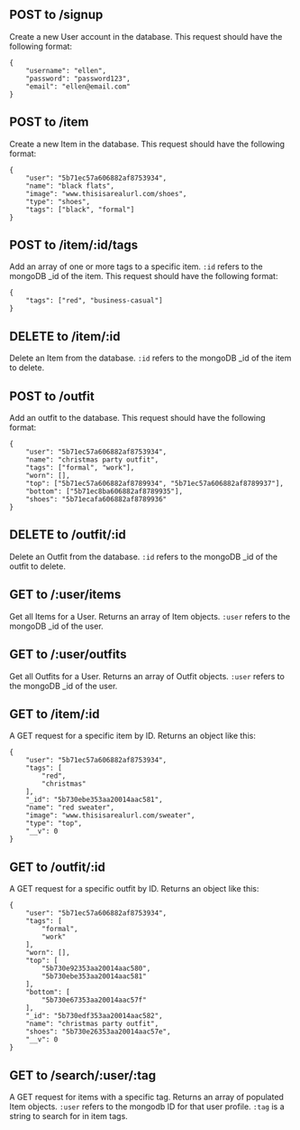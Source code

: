 ## POST to /signup
Create a new User account in the database.
This request should have the following format:
```
{
    "username": "ellen",
    "password": "password123",
    "email": "ellen@email.com"
}
```

## POST to /item
Create a new Item in the database.
This request should have the following format:
```
{
	"user": "5b71ec57a606882af8753934",
    "name": "black flats",
	"image": "www.thisisarealurl.com/shoes",
	"type": "shoes",
	"tags": ["black", "formal"]
}
```

## POST to /item/:id/tags
Add an array of one or more tags to a specific item.
`:id` refers to the mongoDB _id of the item.
This request should have the following format:
```
{
	"tags": ["red", "business-casual"]
}
```

## DELETE to /item/:id
Delete an Item from the database.
`:id` refers to the mongoDB _id of the item to delete.

## POST to /outfit
Add an outfit to the database.
This request should have the following format:
```
{
	"user": "5b71ec57a606882af8753934",
    "name": "christmas party outfit",
	"tags": ["formal", "work"],
	"worn": [],
	"top": ["5b71ec57a606882af8789934", "5b71ec57a606882af8789937"],
	"bottom": ["5b71ec8ba606882af8789935"],
	"shoes": "5b71ecafa606882af8789936"
}
```

## DELETE to /outfit/:id
Delete an Outfit from the database.
`:id` refers to the mongoDB _id of the outfit to delete.

## GET to /:user/items
Get all Items for a User. Returns an array of Item objects.
`:user` refers to the mongoDB _id of the user.

## GET to /:user/outfits
Get all Outfits for a User. Returns an array of Outfit objects.
`:user` refers to the mongoDB _id of the user.

## GET to /item/:id
A GET request for a specific item by ID. Returns an object like this:
```
{
    "user": "5b71ec57a606882af8753934",
    "tags": [
        "red",
        "christmas"
    ],
    "_id": "5b730ebe353aa20014aac581",
    "name": "red sweater",
    "image": "www.thisisarealurl.com/sweater",
    "type": "top",
    "__v": 0
}
```

## GET to /outfit/:id
A GET request for a specific outfit by ID. Returns an object like this:
```
{
    "user": "5b71ec57a606882af8753934",
    "tags": [
        "formal",
        "work"
    ],
    "worn": [],
    "top": [
        "5b730e92353aa20014aac580",
        "5b730ebe353aa20014aac581"
    ],
    "bottom": [
        "5b730e67353aa20014aac57f"
    ],
    "_id": "5b730edf353aa20014aac582",
    "name": "christmas party outfit",
    "shoes": "5b730e26353aa20014aac57e",
    "__v": 0
}
```

## GET to /search/:user/:tag
A GET request for items with a specific tag. Returns an array of populated Item objects.
`:user` refers to the mongodb ID for that user profile.
`:tag` is a string to search for in item tags.
